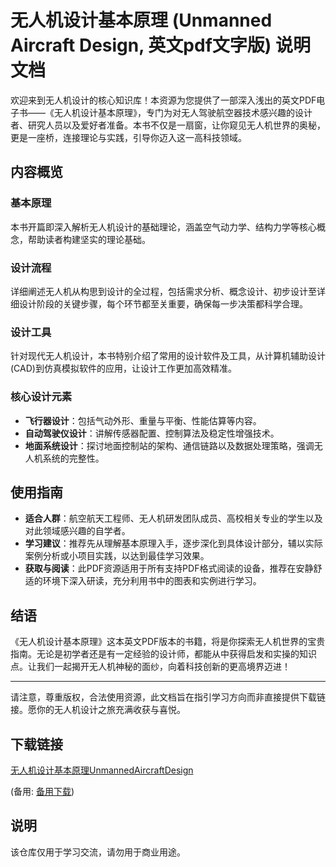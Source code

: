 # 无人机设计基本原理 (Unmanned Aircraft Design, 英文pdf文字版) 说明文档

欢迎来到无人机设计的核心知识库！本资源为您提供了一部深入浅出的英文PDF电子书——《无人机设计基本原理》，专门为对无人驾驶航空器技术感兴趣的设计者、研究人员以及爱好者准备。本书不仅是一扇窗，让你窥见无人机世界的奥秘，更是一座桥，连接理论与实践，引导你迈入这一高科技领域。

## 内容概览

### 基本原理
本书开篇即深入解析无人机设计的基础理论，涵盖空气动力学、结构力学等核心概念，帮助读者构建坚实的理论基础。

### 设计流程
详细阐述无人机从构思到设计的全过程，包括需求分析、概念设计、初步设计至详细设计阶段的关键步骤，每个环节都至关重要，确保每一步决策都科学合理。

### 设计工具
针对现代无人机设计，本书特别介绍了常用的设计软件及工具，从计算机辅助设计(CAD)到仿真模拟软件的应用，让设计工作更加高效精准。

### 核心设计元素
- **飞行器设计**：包括气动外形、重量与平衡、性能估算等内容。
- **自动驾驶仪设计**：讲解传感器配置、控制算法及稳定性增强技术。
- **地面系统设计**：探讨地面控制站的架构、通信链路以及数据处理策略，强调无人机系统的完整性。

## 使用指南
- **适合人群**：航空航天工程师、无人机研发团队成员、高校相关专业的学生以及对此领域感兴趣的自学者。
- **学习建议**：推荐先从理解基本原理入手，逐步深化到具体设计部分，辅以实际案例分析或小项目实践，以达到最佳学习效果。
- **获取与阅读**：此PDF资源适用于所有支持PDF格式阅读的设备，推荐在安静舒适的环境下深入研读，充分利用书中的图表和实例进行学习。

## 结语
《无人机设计基本原理》这本英文PDF版本的书籍，将是你探索无人机世界的宝贵指南。无论是初学者还是有一定经验的设计师，都能从中获得启发和实操的知识点。让我们一起揭开无人机神秘的面纱，向着科技创新的更高境界迈进！

---

请注意，尊重版权，合法使用资源，此文档旨在指引学习方向而非直接提供下载链接。愿你的无人机设计之旅充满收获与喜悦。

## 下载链接
[无人机设计基本原理UnmannedAircraftDesign](https://pan.quark.cn/s/74c89e1fc300) 

(备用: [备用下载](https://pan.baidu.com/s/1RFdMlEMX11_GwyadKYs1gg?pwd=1234))

## 说明

该仓库仅用于学习交流，请勿用于商业用途。
